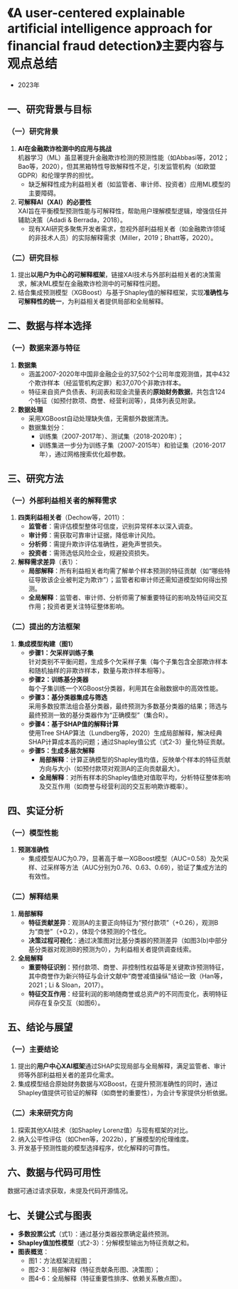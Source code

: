 
# 《A user-centered explainable artificial intelligence approach for financial fraud detection》主要内容与观点总结
- 2023年
## 一、研究背景与目标
### （一）研究背景
1. **AI在金融欺诈检测中的应用与挑战**  
   机器学习（ML）虽显著提升金融欺诈检测的预测性能（如Abbasi等，2012；Bao等，2020），但其黑箱特性导致解释性不足，引发监管机构（如欧盟GDPR）和伦理学界的担忧。  
   - 缺乏解释性成为利益相关者（如监管者、审计师、投资者）应用ML模型的主要障碍。  
2. **可解释AI（XAI）的必要性**  
   XAI旨在平衡模型预测性能与可解释性，帮助用户理解模型逻辑，增强信任并辅助决策（Adadi & Berrada，2018）。  
   - 现有XAI研究多聚焦开发者需求，忽视外部利益相关者（如金融欺诈领域的非技术人员）的实际解释需求（Miller，2019；Bhatt等，2020）。  

### （二）研究目标
1. 提出**以用户为中心的可解释框架**，链接XAI技术与外部利益相关者的决策需求，解决ML模型在金融欺诈检测中的可解释性问题。  
2. 结合集成预测模型（XGBoost）与基于Shapley值的解释框架，实现**准确性与可解释性的统一**，为利益相关者提供局部和全局解释。  

## 二、数据与样本选择
### （一）数据来源与特征
1. **数据集**  
   - 涵盖2007-2020年中国非金融企业的37,502个公司年度观测值，其中432个欺诈样本（经监管机构定罪）和37,070个非欺诈样本。  
   - 特征来自资产负债表、利润表和现金流量表的**原始财务数据**，共包含124个特征（如预付款项、商誉、经营利润等），具体列表见附录。  
2. **数据处理**  
   - 采用XGBoost自动处理缺失值，无需额外数据清洗。  
   - 数据集划分：  
     - 训练集（2007-2017年）、测试集（2018-2020年）；  
     - 训练集进一步分为训练子集（2007-2015年）和验证集（2016-2017年），通过网格搜索优化超参数。  

## 三、研究方法
### （一）外部利益相关者的解释需求
1. **四类利益相关者**（Dechow等，2011）：  
   - **监管者**：需评估模型整体可信度，识别异常样本以深入调查。  
   - **审计师**：需获取可靠审计证据，降低审计风险。  
   - **分析师**：需提升欺诈评估准确性，避免声誉损失。  
   - **投资者**：需筛选低风险企业，规避投资损失。  
2. **解释需求差异**（表1）：  
   - **局部解释**：所有利益相关者均需了解单个样本预测的特征贡献（如“哪些特征导致该企业被判定为欺诈”）；监管者和审计师还需知道模型如何得出预测。  
   - **全局解释**：监管者、审计师、分析师需了解重要特征的影响及特征间交互作用；投资者更关注特征整体影响。  

### （二）提出的方法框架
1. **集成模型构建（图1）**  
   - **步骤1：欠采样训练子集**  
     针对类别不平衡问题，生成多个欠采样子集（每个子集包含全部欺诈样本和随机抽样的非欺诈样本，数量与欺诈样本相等）。  
   - **步骤2：训练基分类器**  
     每个子集训练一个XGBoost分类器，利用其在金融数据中的高效性能。  
   - **步骤3：基分类器集成与筛选**  
     采用多数投票法组合基分类器，最终预测为多数基分类器的结果；筛选与最终预测一致的基分类器作为“正确模型”（集合R）。  
   - **步骤4：基于SHAP值的解释计算**  
     使用Tree SHAP算法（Lundberg等，2020）生成局部解释，解决经典SHAP计算成本高的问题；通过Shapley值公式（式2-3）量化特征贡献。  
   - **步骤5：生成多层次解释**  
     - **局部解释**：计算正确模型的Shapley值均值，反映单个样本的特征贡献方向与大小（如预付款项对观测A的正向贡献最大）。  
     - **全局解释**：对所有样本的Shapley值绝对值取平均，分析特征整体影响及交互作用（如商誉与经营利润的交互影响欺诈概率）。  

## 四、实证分析
### （一）模型性能
1. **预测准确性**  
   - 集成模型AUC为0.79，显著高于单一XGBoost模型（AUC=0.58）及欠采样、过采样等方法（AUC分别为0.76、0.63、0.69），验证了集成方法的有效性。  

### （二）解释结果
1. **局部解释**  
   - **特征贡献差异**：观测A的主要正向特征为“预付款项”（+0.26），观测B为“商誉”（+0.2），体现个体预测的个性化。  
   - **决策过程可视化**：通过决策图对比基分类器的预测差异（如图3(b)中部分基分类器对观测B的预测为0），为利益相关者提供调查线索。  
2. **全局解释**  
   - **重要特征识别**：预付款项、商誉、非控制性权益等是关键欺诈预测特征，其中商誉作为新兴特征与会计文献中“商誉减值操纵”结论一致（Han等，2021；Li & Sloan，2017）。  
   - **特征交互作用**：经营利润的影响随商誉或总资产的不同而变化，表明特征间存在复杂交互（如图6）。  

## 五、结论与展望
### （一）主要结论
1. 提出的**用户中心XAI框架**通过SHAP实现局部与全局解释，满足监管者、审计师等外部利益相关者的差异化需求。  
2. 集成模型结合原始财务数据与XGBoost，在提升预测准确性的同时，通过Shapley值提供可验证的解释（如商誉的重要性），为会计专家提供分析依据。  

### （二）未来研究方向
1. 探索其他XAI技术（如Shapley Lorenz值）与现有框架的对比。  
2. 纳入公平性评估（如Chen等，2022b），扩展模型的伦理维度。  
3. 开发基于预测性能的模型选择程序，优化解释的可靠性。  

## 六、数据与代码可用性
数据可通过请求获取，未提及代码开源情况。  

## 七、关键公式与图表
- **多数投票公式**（式1）：通过基分类器投票确定最终预测。  
- **Shapley值加性模型**（式2-3）：分解模型输出为特征贡献之和。  
- **图表概览**：  
  - 图1：方法框架流程图；  
  - 图2-3：局部解释（特征贡献条形图、决策图）；  
  - 图4-6：全局解释（特征重要性排序、依赖关系散点图）。